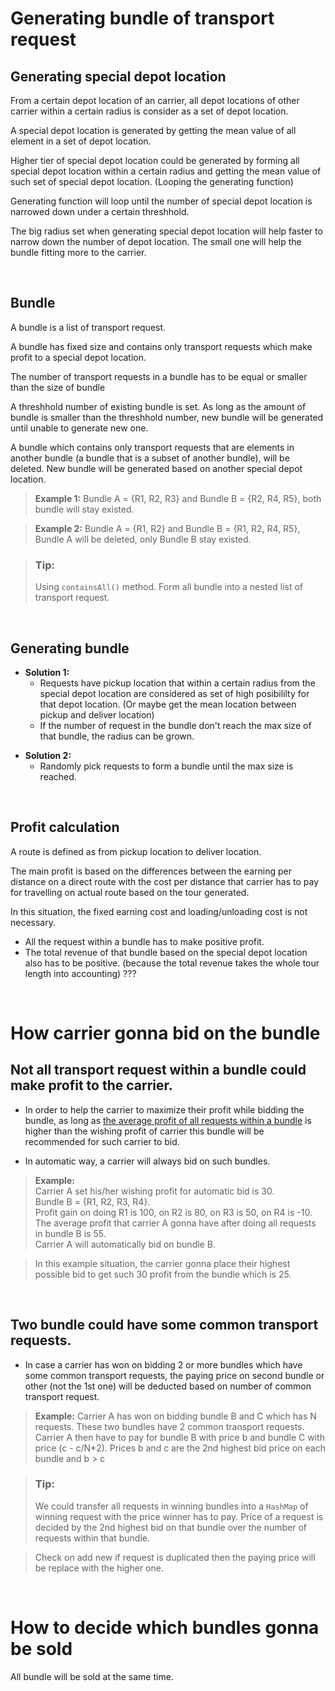 # Generating bundle of transport request

## Generating special depot location

From a certain depot location of an carrier, all depot locations of other carrier within a certain radius is consider as a set of depot location.

A special depot location is generated by getting the mean value of all element in a set of depot location.

Higher tier of special depot location could be generated by forming all special depot location within a certain radius and getting the mean value of such set of special depot location. (Looping the generating function)

Generating function will loop until the number of special depot location is narrowed down under a certain threshhold.

The big radius set when generating special depot location will help faster to narrow down the number of depot location. The small one will help the bundle fitting more to the carrier.

&nbsp;
## Bundle

A bundle is a list of transport request.

A bundle has fixed size and contains only transport requests which make profit to a special depot location.

The number of transport requests in a bundle has to be equal or smaller than the size of bundle

A threshhold number of existing bundle is set. As long as the amount of bundle is smaller than the threshhold number, new bundle will be generated until unable to generate new one.

A bundle which contains only transport requests that are elements in another bundle (a bundle that is a subset of another bundle), will be deleted. New bundle will be generated based on another special depot location.

> <b>Example 1:</b> Bundle A = {R1, R2, R3} and Bundle B = {R2, R4, R5}, both bundle will stay existed.

> <b>Example 2:</b> Bundle A = {R1, R2} and Bundle B = {R1, R2, R4, R5}, Bundle A will be deleted, only Bundle B stay existed.

> <h3><b>Tip:</b></h3> Using <code>containsAll()</code> method. Form all bundle into a nested list of transport request.

&nbsp;
## Generating bundle

* <b>Solution 1:</b> 
   * Requests have pickup location that within a certain radius from the special depot location are considered as set of high posibililty for that depot location. (Or maybe get the mean location between pickup and deliver location)
   * If the number of request in the bundle don't reach the max size of that bundle, the radius can be grown.

<p></p>

* <b>Solution 2:</b>
   * Randomly pick requests to form a bundle until the max size is reached.

&nbsp;
## Profit calculation

A route is defined as from pickup location to deliver location.

The main profit is based on the differences between the earning per distance on a direct route with the cost per distance that carrier has to pay for travelling on actual route based on the tour generated.

In this situation, the fixed earning cost and loading/unloading cost is not necessary.

* All the request within a bundle has to make positive profit.
* The total revenue of that bundle based on the special depot location also has to be positive. (because the total revenue takes the whole tour length into accounting) ???

&nbsp;
# How carrier gonna bid on the bundle

## Not all transport request within a bundle could make profit to the carrier.

* In order to help the carrier to maximize their profit while bidding the bundle, as long as <u>the average profit of all requests within a bundle</u>  is higher than the wishing profit of carrier this bundle will be recommended for such carrier to bid.

* In automatic way, a carrier will always bid on such bundles.

> <b>Example:</b>  
Carrier A set his/her wishing profit for automatic bid is 30.\
Bundle B = {R1, R2, R3, R4}.\
Profit gain on doing R1 is 100, on R2 is 80, on R3 is 50, on R4 is -10.\
The average profit that carrier A gonna have after doing all requests in bundle B is 55.\
Carrier A will automatically bid on bundle B.

> In this example situation, the carrier gonna place their highest possible bid to get such 30 profit from the bundle which is 25.

&nbsp;
## Two bundle could have some common transport requests.

* In case a carrier has won on bidding 2 or more bundles which have some common transport requests, the paying price on second bundle or other (not the 1st one) will be deducted based on number of common transport request.

> <b>Example:</b> Carrier A has won on bidding bundle B and C which has N requests. These two bundles have 2 common transport requests.\
Carrier A then have to pay for bundle B with price b and bundle C with price (c - c/N*2). Prices b and c are the 2nd highest bid price on each bundle and b > c

> <h3><b>Tip:</b></h3> We could transfer all requests in winning bundles into a <code>HashMap</code> of winning request with the price winner has to pay. Price of a request is decided by the 2nd highest bid on that bundle over the number of requests within that bundle.

> Check on add new if request is duplicated then the paying price will be replace with the higher one.

&nbsp;
# How to decide which bundles gonna be sold

All bundle will be sold at the same time.
